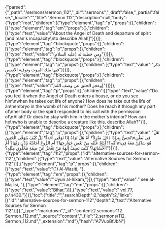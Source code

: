 {"parsed":{"_path":"/sermons/sermon_112","_dir":"sermons","_draft":false,"_partial":false,"_locale":"","title":"Sermon 112","description":null,"body":{"type":"root","children":[{"type":"element","tag":"p","props":{},"children":[{"type":"element","tag":"em","props":{},"children":[{"type":"text","value":"About the Angel of Death and departure of spirit [and man's incapacity\nto describe Allah]"}]}]},{"type":"element","tag":"blockquote","props":{},"children":[{"type":"element","tag":"p","props":{},"children":[{"type":"text","value":"ومن خطبة له (عليه السلام)"}]}]},{"type":"element","tag":"blockquote","props":{},"children":[{"type":"element","tag":"p","props":{},"children":[{"type":"text","value":"ذكر فيها ملك الموت وتوفية الانفس"}]}]},{"type":"element","tag":"blockquote","props":{},"children":[{"type":"element","tag":"p","props":{},"children":[{"type":"text","value":"]وعجز الخلق عن وصف الله["}]}]},{"type":"element","tag":"p","props":{},"children":[{"type":"text","value":"Do you feel it when the Angel of Death enters a house, or do you see him\nwhen he takes out life of anyone? How does he take out the life of an\nembryo in the womb of his mother? Does he reach it through any part of\nher body or the spirit responded to his call with the permission of\nAllah? Or does he stay with him in the mother's interior? How can he\nwho is unable to describe a creature like this, describe Allah?"}]},{"type":"element","tag":"blockquote","props":{},"children":[{"type":"element","tag":"p","props":{},"children":[{"type":"text","value":"هَلْ تُحِسُّ بِهِ إِذَا دَخَلَ مَنْزِلاً؟ أَمْ هَلْ تَرَاهُ إِذَا تَوَفَّى أَحَداً؟ بَلْ كَيْفَ يَتَوَفَّى الْجَنِينَ\nفِي بَطْنِ أُمِّهِ؟! أَيَلِجُ عَلَيْهِ مِنْ بَعْضِ جَوَارِحِهَا؟ أَمِ الرُّوحُ أَجَابَتْهُ بَإِذْنِ رَبِّهَا؟ أَمْ\nهُوَ سَاكِنٌ مَعَهُ فِي أَحْشَائِهَا؟ كَيْفَ يَصِفُ إِلهَهُ مَنْ يَعْجَزُ عَنْ صِفَةِ مَخْلُوق مِثْلِهِ؟!"}]}]},{"type":"element","tag":"h2","props":{"id":"alternative-sources-for-sermon-112"},"children":[{"type":"text","value":"Alternative Sources for Sermon 112"}]},{"type":"element","tag":"p","props":{},"children":[{"type":"text","value":"(1) Al-Wasiti, "},{"type":"element","tag":"em","props":{},"children":[{"type":"text","value":"'Uyun al-hikam,"}]},{"type":"text","value":" see al-Majlisi, "},{"type":"element","tag":"em","props":{},"children":[{"type":"text","value":"Bihar,"}]},{"type":"text","value":" vol.77, p.\n430."}]}],"toc":{"title":"","searchDepth":2,"depth":2,"links":[{"id":"alternative-sources-for-sermon-112","depth":2,"text":"Alternative Sources for Sermon 112"}]}},"_type":"markdown","_id":"content:2.sermons:112. Sermon_112.md","_source":"content","_file":"2.sermons/112. Sermon_112.md","_extension":"md"},"hash":"A7VuoBfJbN"}